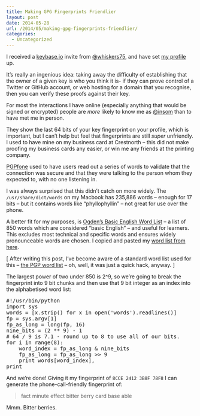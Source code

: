 ```yaml
---
title: Making GPG Fingerprints Friendlier
layout: post
date: 2014-05-28
url: /2014/05/making-gpg-fingerprints-friendlier/
categories:
  - Uncategorized
---
```

I received a [keybase.io][1] invite from [@whiskers75][2], and have set [my profile][3] up.

It&rsquo;s really an ingenious idea: taking away the difficulty of establishing that the owner of a given key is who you think it is- if they can prove control of a Twitter or GitHub account, or web hosting for a domain that you recognise, then you can verify these proofs against their key.

For most the interactions I have online (especially anything that would be signed or encrypted) people are _more_ likely to know me as [@insom][4] than to have met me in person.

They show the last 64 bits of your key fingerprint on your profile, which is important, but I can&rsquo;t help but feel that fingerprints are still _super_ unfriendly. I used to have mine on my business card at Crestnorth &#8211; this did not make proofing my business cards any easier, or win me any friends at the printing company.

[PGPfone][5] used to have users read out a series of words to validate that the connection was secure and that they were talking to the person whom they expected to, with no one listening in.

I was always surprised that this didn&rsquo;t catch on more widely. The `/usr/share/dict/words` on my Macbook has 235,886 words &#8211; enough for 17 bits &#8211; but it contains words like &ldquo;phyllophyllin&rdquo; &#8211; not great for use over the phone.

A better fit for my purposes, is [Ogden&rsquo;s Basic English Word List][6] &#8211; a list of 850 words which are considered &ldquo;basic English&rdquo; &#8211; and useful for learners. This excludes most technical and specific words and ensures widely pronounceable words are chosen. I copied and pasted my [word list from here][7].

[ After writing this post, I&rsquo;ve become aware of a standard word list used for this &#8211; [the PGP word list][8] &#8211; oh, well, it was just a quick hack, anyway. ]

The largest power of two under 850 is 2^9, so we&rsquo;re going to break the fingerprint into 9 bit chunks and then use that 9 bit integer as an index into the alphabetised word list:

<div class="codehilite">
  <pre><span class="c">#!/usr/bin/python</span>
<span class="kn">import</span> <span class="nn">sys</span>
<span class="n">words</span> <span class="o">=</span> <span class="p">[</span><span class="n">x</span><span class="o">.</span><span class="n">strip</span><span class="p">()</span> <span class="k">for</span> <span class="n">x</span> <span class="ow">in</span> <span class="nb">open</span><span class="p">(</span><span class="s">'words'</span><span class="p">)</span><span class="o">.</span><span class="n">readlines</span><span class="p">()]</span>
<span class="n">fp</span> <span class="o">=</span> <span class="n">sys</span><span class="o">.</span><span class="n">argv</span><span class="p">[</span><span class="mi">1</span><span class="p">]</span>
<span class="n">fp_as_long</span> <span class="o">=</span> <span class="nb">long</span><span class="p">(</span><span class="n">fp</span><span class="p">,</span> <span class="mi">16</span><span class="p">)</span>
<span class="n">nine_bits</span> <span class="o">=</span> <span class="p">(</span><span class="mi">2</span> <span class="o">**</span> <span class="mi">9</span><span class="p">)</span> <span class="o">-</span> <span class="mi">1</span>
<span class="c"># 64 / 9 is 7.1 - round up to 8 to use all of our bits.</span>
<span class="k">for</span> <span class="n">i</span> <span class="ow">in</span> <span class="nb">range</span><span class="p">(</span><span class="mi">8</span><span class="p">):</span>
    <span class="n">word_index</span> <span class="o">=</span> <span class="n">fp_as_long</span> <span class="o">&</span> <span class="n">nine_bits</span>
    <span class="n">fp_as_long</span> <span class="o">=</span> <span class="n">fp_as_long</span> <span class="o">&gt;&gt;</span> <span class="mi">9</span>
    <span class="k">print</span> <span class="n">words</span><span class="p">[</span><span class="n">word_index</span><span class="p">],</span>
<span class="k">print</span>
</pre>
</div>

And we&rsquo;re done! Giving it my fingerprint of `8CCE 2412 3B8F 78F8` I can generate the phone-call-friendly fingerprint of:

> fact minute effect bitter berry card base able 

Mmm. Bitter berries.

 [1]: https://keybase.io/
 [2]: https://twitter.com/whiskers75
 [3]: https://keybase.io/insom
 [4]: https://twitter.com/insom
 [5]: http://en.wikipedia.org/wiki/PGPfone
 [6]: http://www.basic-english.org/
 [7]: http://www.manythings.org/vocabulary/lists/l/words.php?f=ogden
 [8]: http://en.wikipedia.org/wiki/PGP_word_list


